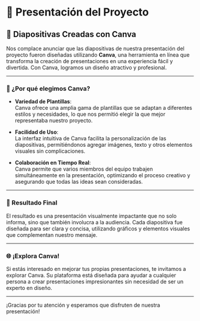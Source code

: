 
# 🌟 Presentación del Proyecto

## 🎨 Diapositivas Creadas con Canva

Nos complace anunciar que las diapositivas de nuestra presentación del proyecto fueron diseñadas utilizando **Canva**, una herramienta en línea que transforma la creación de presentaciones en una experiencia fácil y divertida. Con Canva, logramos un diseño atractivo y profesional.

---

### 🚀 ¿Por qué elegimos Canva?

- **Variedad de Plantillas**:  
  Canva ofrece una amplia gama de plantillas que se adaptan a diferentes estilos y necesidades, lo que nos permitió elegir la que mejor representaba nuestro proyecto.

- **Facilidad de Uso**:  
  La interfaz intuitiva de Canva facilita la personalización de las diapositivas, permitiéndonos agregar imágenes, texto y otros elementos visuales sin complicaciones.

- **Colaboración en Tiempo Real**:  
  Canva permite que varios miembros del equipo trabajen simultáneamente en la presentación, optimizando el proceso creativo y asegurando que todas las ideas sean consideradas.

---

### 🎉 Resultado Final

El resultado es una presentación visualmente impactante que no solo informa, sino que también involucra a la audiencia. Cada diapositiva fue diseñada para ser clara y concisa, utilizando gráficos y elementos visuales que complementan nuestro mensaje.

---

### 🌐 ¡Explora Canva!

Si estás interesado en mejorar tus propias presentaciones, te invitamos a explorar Canva. Su plataforma está diseñada para ayudar a cualquier persona a crear presentaciones impresionantes sin necesidad de ser un experto en diseño.

---

¡Gracias por tu atención y esperamos que disfruten de nuestra presentación!